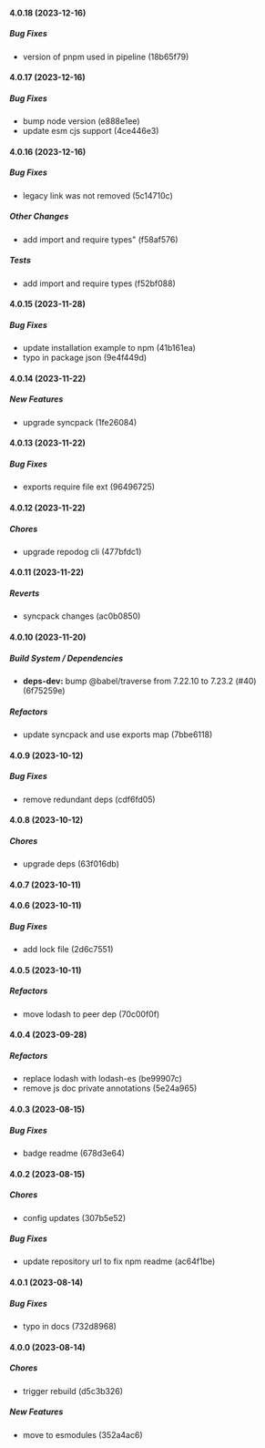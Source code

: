 #### 4.0.18 (2023-12-16)

##### Bug Fixes

*  version of pnpm used in pipeline (18b65f79)

#### 4.0.17 (2023-12-16)

##### Bug Fixes

*  bump node version (e888e1ee)
*  update esm cjs support (4ce446e3)

#### 4.0.16 (2023-12-16)

##### Bug Fixes

*  legacy link was not removed (5c14710c)

##### Other Changes

*  add import and require types" (f58af576)

##### Tests

*  add import and require types (f52bf088)

#### 4.0.15 (2023-11-28)

##### Bug Fixes

*  update installation example to npm (41b161ea)
*  typo in package json (9e4f449d)

#### 4.0.14 (2023-11-22)

##### New Features

*  upgrade syncpack (1fe26084)

#### 4.0.13 (2023-11-22)

##### Bug Fixes

*  exports require file ext (96496725)

#### 4.0.12 (2023-11-22)

##### Chores

*  upgrade repodog cli (477bfdc1)

#### 4.0.11 (2023-11-22)

##### Reverts

*  syncpack changes (ac0b0850)

#### 4.0.10 (2023-11-20)

##### Build System / Dependencies

* **deps-dev:**  bump @babel/traverse from 7.22.10 to 7.23.2 (#40) (6f75259e)

##### Refactors

*  update syncpack and use exports map (7bbe6118)

#### 4.0.9 (2023-10-12)

##### Bug Fixes

*  remove redundant deps (cdf6fd05)

#### 4.0.8 (2023-10-12)

##### Chores

*  upgrade deps (63f016db)

#### 4.0.7 (2023-10-11)

#### 4.0.6 (2023-10-11)

##### Bug Fixes

*  add lock file (2d6c7551)

#### 4.0.5 (2023-10-11)

##### Refactors

*  move lodash to peer dep (70c00f0f)

#### 4.0.4 (2023-09-28)

##### Refactors

*  replace lodash with lodash-es (be99907c)
*  remove js doc private annotations (5e24a965)

#### 4.0.3 (2023-08-15)

##### Bug Fixes

*  badge readme (678d3e64)

#### 4.0.2 (2023-08-15)

##### Chores

*  config updates (307b5e52)

##### Bug Fixes

*  update repository url to fix npm readme (ac64f1be)

#### 4.0.1 (2023-08-14)

##### Bug Fixes

*  typo in docs (732d8968)

#### 4.0.0 (2023-08-14)

##### Chores

*  trigger rebuild (d5c3b326)

##### New Features

*  move to esmodules (352a4ac6)


